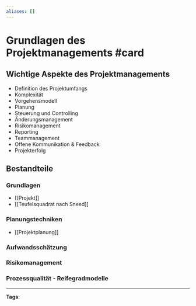 ```yaml
---
aliases: []
---
```


# Grundlagen des Projektmanagements #card
## Wichtige Aspekte des Projektmanagements
- Definition des Projektumfangs
- Komplexität
- Vorgehensmodell
- Planung
- Steuerung und Controlling
- Änderungsmanagement
- Risikomanagement
- Reporting
- Teammanagement
- Offene Kommunikation \& Feedback
- Projekterfolg
## Bestandteile
### Grundlagen
- [[Projekt]]
- [[Teufelsquadrat nach Sneed]]
### Planungstechniken
- [[Projektplanung]]
### Aufwandsschätzung
### Risikomanagement
### Prozessqualität - Reifegradmodelle


---
**Tags**: 
